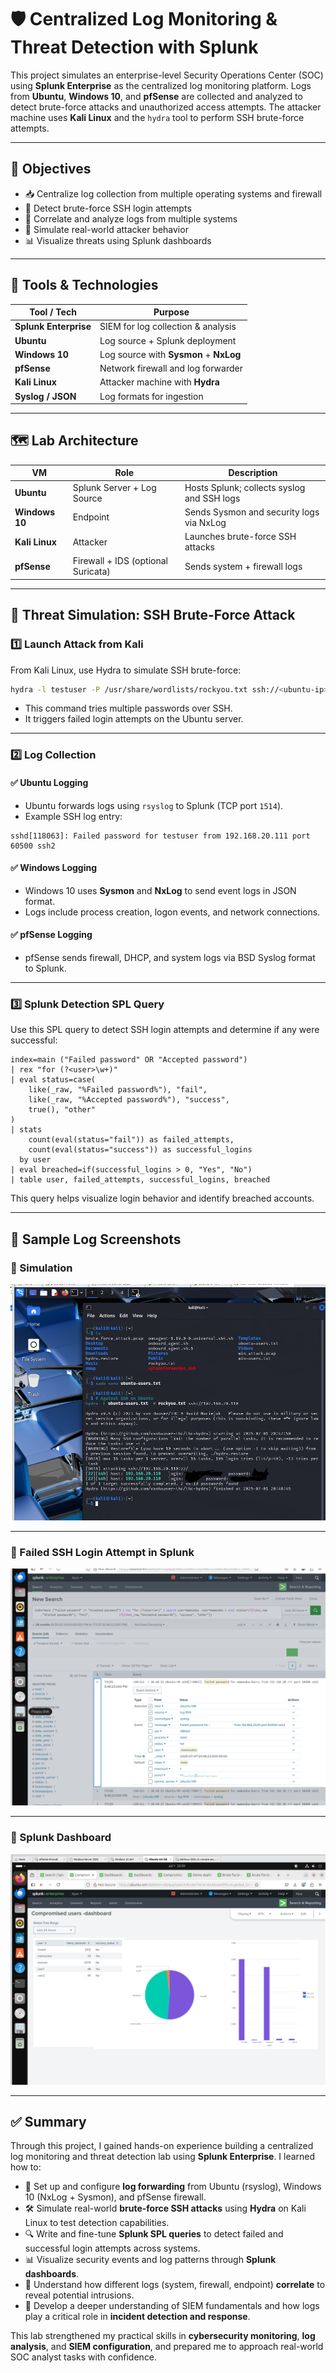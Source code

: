 
# 🛡️ Centralized Log Monitoring & Threat Detection with Splunk

This project simulates an enterprise-level Security Operations Center (SOC) using **Splunk Enterprise** as the centralized log monitoring platform. Logs from **Ubuntu**, **Windows 10**, and **pfSense** are collected and analyzed to detect brute-force attacks and unauthorized access attempts. The attacker machine uses **Kali Linux** and the `hydra` tool to perform SSH brute-force attempts.

---

## 🎯 Objectives

- 📥 Centralize log collection from multiple operating systems and firewall
- 🔐 Detect brute-force SSH login attempts
- 🔎 Correlate and analyze logs from multiple systems
- 🧪 Simulate real-world attacker behavior
- 📊 Visualize threats using Splunk dashboards

---

## 🧰 Tools & Technologies

| Tool / Tech        | Purpose                                 |
|--------------------|-----------------------------------------|
| **Splunk Enterprise** | SIEM for log collection & analysis     |
| **Ubuntu**         | Log source + Splunk deployment          |
| **Windows 10**     | Log source with **Sysmon** + **NxLog**  |
| **pfSense**        | Network firewall and log forwarder      |
| **Kali Linux**     | Attacker machine with **Hydra**         |
| **Syslog / JSON**  | Log formats for ingestion               |

---

## 🗺️ Lab Architecture

| VM           | Role                      | Description                                |
|--------------|---------------------------|--------------------------------------------|
| **Ubuntu**   | Splunk Server + Log Source | Hosts Splunk; collects syslog and SSH logs |
| **Windows 10** | Endpoint                  | Sends Sysmon and security logs via NxLog   |
| **Kali Linux** | Attacker                  | Launches brute-force SSH attacks           |
| **pfSense**  | Firewall + IDS (optional Suricata) | Sends system + firewall logs         |

---

## 🔐 Threat Simulation: SSH Brute-Force Attack

### 1️⃣ Launch Attack from Kali

From Kali Linux, use Hydra to simulate SSH brute-force:

```bash
hydra -l testuser -P /usr/share/wordlists/rockyou.txt ssh://<ubuntu-ip>
```

- This command tries multiple passwords over SSH.
- It triggers failed login attempts on the Ubuntu server.

---

### 2️⃣ Log Collection

#### ✅ Ubuntu Logging

- Ubuntu forwards logs using `rsyslog` to Splunk (TCP port `1514`).
- Example SSH log entry:

```log
sshd[118063]: Failed password for testuser from 192.168.20.111 port 60500 ssh2
```

#### ✅ Windows Logging

- Windows 10 uses **Sysmon** and **NxLog** to send event logs in JSON format.
- Logs include process creation, logon events, and network connections.

#### ✅ pfSense Logging

- pfSense sends firewall, DHCP, and system logs via BSD Syslog format to Splunk.

---

### 3️⃣ Splunk Detection SPL Query

Use this SPL query to detect SSH login attempts and determine if any were successful:

```spl
index=main ("Failed password" OR "Accepted password")
| rex "for (?<user>\w+)"
| eval status=case(
    like(_raw, "%Failed password%"), "fail",
    like(_raw, "%Accepted password%"), "success",
    true(), "other"
)
| stats 
    count(eval(status="fail")) as failed_attempts,
    count(eval(status="success")) as successful_logins 
  by user
| eval breached=if(successful_logins > 0, "Yes", "No")
| table user, failed_attempts, successful_logins, breached
```

This query helps visualize login behavior and identify breached accounts.

---

## 📸 Sample Log Screenshots

### 🔹 Simulation

![SSH Failed Password Logs](brute_force_attack.png)

---

### 🔹 Failed SSH Login Attempt in Splunk

![SSH Failed Password Logs](messages_detected.png)

---

### 🔹 Splunk Dashboard

![Graylog Log Message](splunk_dashboard.png)

---

## ✅ Summary

Through this project, I gained hands-on experience building a centralized log monitoring and threat detection lab using **Splunk Enterprise**. I learned how to:

- 🔧 Set up and configure **log forwarding** from Ubuntu (rsyslog), Windows 10 (NxLog + Sysmon), and pfSense firewall.
- 🛠 Simulate real-world **brute-force SSH attacks** using **Hydra** on Kali Linux to test detection capabilities.
- 🔍 Write and fine-tune **Splunk SPL queries** to detect failed and successful login attempts across systems.
- 📊 Visualize security events and log patterns through **Splunk dashboards**.
- 🔗 Understand how different logs (system, firewall, endpoint) **correlate** to reveal potential intrusions.
- 🧠 Develop a deeper understanding of SIEM fundamentals and how logs play a critical role in **incident detection and response**.

This lab strengthened my practical skills in **cybersecurity monitoring**, **log analysis**, and **SIEM configuration**, and prepared me to approach real-world SOC analyst tasks with confidence.

